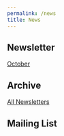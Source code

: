 ```yaml
---
permalink: /news
title: News
---
```


## Newsletter
[October](https://drive.google.com/file/d/0B5O1IfjRIVDESHBTVk42dkxEdTNlZU81cE5LczlQVTdGWlRz/view)

## Archive
[All Newsletters](https://karate.carteronline.net/#folder)

## Mailing List
